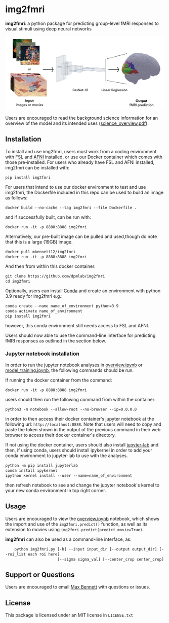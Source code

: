 # img2fmri

**img2fmri**: a python package for predicting group-level fMRI responses to visual stimuli using deep neural networks

<center>
<img src="model_overview.png", width="700"/>
</center>

Users are encouraged to read the background science information for an overview of the model and its intended uses ([science_overview.pdf](science_overview.pdf)).

## Installation
To install and use img2fmri, users must work from a coding environment with [FSL](https://fsl.fmrib.ox.ac.uk/fsl/fslwiki/FslInstallation) and [AFNI](https://afni.nimh.nih.gov/pub/dist/doc/htmldoc/background_install/main_toc.html) installed, or use our Docker container which comes with those pre-installed. For users who already have FSL and AFNI installed, img2fmri can be installed with:

    pip install img2fmri

For users that intend to use our docker environment to test and use img2fmri, the Dockerfile included in this repo can be used to build an image as follows:

    docker build --no-cache --tag img2fmri --file Dockerfile .

and if successfully built, can be run with:

    docker run -it -p 8888:8888 img2fmri

Alternatively, our pre-built image can be pulled and used,though do note that this is a large (19GB) image.

    docker pull mbennett12/img2fmri
    docker run -it -p 8888:8888 img2fmri
    
And then from within this docker container:

    git clone https://github.com/dpmlab/img2fmri
    cd img2fmri

Optionally, users can install [Conda](https://docs.conda.io/en/latest/) and create an environment with python 3.9 ready for img2fmri e.g.: 

    conda create --name name_of_environment python=3.9
    conda activate name_of_environment
    pip install img2fmri

however, this conda environment still needs access to FSL and AFNI.

Users should now able to use the command-line interface for predicting fMRI responses as outlined in the section below.

### Jupyter notebook installation
In order to run the jupyter notebook analyses in [overview.ipynb](overview.ipynb) or [model_training.ipynb](model_training/model_training.ipynb), the following commands should be run.

If running the docker container from the command:

    docker run -it -p 8888:8888 img2fmri

users should then run the following command from within the container:

    python3 -m notebook --allow-root --no-browser --ip=0.0.0.0

in order to then access their docker container's jupyter notebook at the following url: `http://localhost:8888`. Note that users will need to copy and paste the token shown in the output of the previous command in their web browser to access their docker container's directory.

If not using the docker container, users should also install [jupyter-lab](https://jupyter.org/install) and then, if using conda, users should install ipykernel in order to add your conda environment to jupyter-lab to use with the analyses.

    python -m pip install jupyterlab
    conda install ipykernel
    ipython kernel install --user --name=name_of_environment

then refresh notebook to see and change the jupyter notebook's kernel to your new conda environment in top right corner.

## Usage
Users are encouraged to view the [overview.ipynb](overview.ipynb) notebook, which shows the import and use of the `img2fmri.predict()` function, as well as its extension to movies using `img2fmri.predict(predict_movie=True)`.

**img2fmri** can also be used as a command-line interface, as:

        python img2fmri.py [-h] --input input_dir [--output output_dir] [--roi_list each roi here]
                           [--sigma sigma_val] [--center_crop center_crop]

## Support or Questions
Users are encouraged to email [Max Bennett](mailto:mbb2176@columbia.edu) with questions or issues.

## License
This package is licensed under an MIT license in `LICENSE.txt`